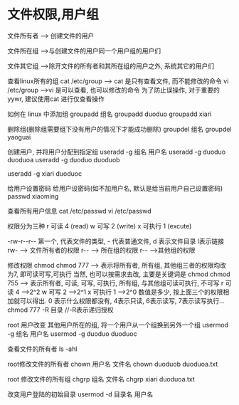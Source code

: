# 文件权限,用户组

文件所有者 --> 创建文件的用户

文件所在组 -->与创建文件的用户同一个用户组的用户们

文件其它组 -->除开文件的所有者和其所在组的用户之外, 系统其它的用户们

查看linux所有的组
cat /etc/group --> cat 是只有查看文件, 而不能修改的命令
vi /etc/group -->vi 是可以查看, 也可以修改的命令
为了防止误操作, 对于重要的yywr, 建议使用cat 进行仅查看操作

如何在 linux 中添加组
groupadd 组名
groupadd duoduo
groupadd xiari

删除组(删除组需要组下没有用户的情况下才能成功删除)
groupdel 组名
groupdel yaoguai

创建用户, 并将用户分配到指定组
useradd -g 组名 用户名
useradd -g duoduo duoduoa
useradd -g duoduo duoduob

useradd -g xiari duoduoc

给用户设置密码
给用户设密码(如不加用户名, 默认是给当前用户自己设置密码)
passwd xiaoming 

查看所有用户信息
cat /etc/passwd
vi /etc/passwd

权限分为三种 
r    可读      4 (read)
w   可写      2 (write)
x    可执行   1 (excute)

-rw-r--r--
第一个,  代表文件的类型, - 代表普通文件, d 表示文件目录 l表示链接
rw-  --> 文件所有者的权限
r--   --> 所在组的权限
r--   -->其他组的权限

修改权限
chmod
chmod 777  --> 表示将所有者, 所有组, 其他组三者的权限均改为7, 即可读可写,可执行
当然, 也可以按需求去改, 主要是关键词是 chmod
chmod 755  --> 表示所有者, 可读, 可写, 可执行, 所有组, 与其他组可读可执行, 不可写
r     可读        4 -->2^2
w    可写        2 -->2^1
x     可执行    1 -->2^0
数值是多少, 按上面三个的权限相加就可以得出. 0 表示什么权限都没有, 4表示只读, 6表示读写, 7表示读写执行...
chmod 777 -R  目录 //-R表示递归授权

root 用户改变 其他用户所在的组, 将一个用户从一个组换到另外一个组
usermod -g 组名 用户名
usermod -g duoduo duoduoc

查看文件的所有者
ls -ahl

root修改文件的所有者
chown 用户名 文件名
chown duoduob duoduoa.txt

root 修改文件的所有组
chgrp 组名 文件名
chgrp xiari duoduoa.txt

改变用户登陆的初始目录
usermod -d 目录名 用户名





















